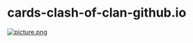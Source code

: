 # cards-clash-of-clan-github.io

[![picture.png](https://i.postimg.cc/FHcPSbXf/picture.png)](https://postimg.cc/NKs7qHMY)

